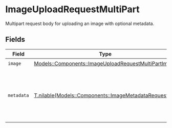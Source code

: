 # ImageUploadRequestMultiPart

Multipart request body for uploading an image with optional metadata.


## Fields

| Field                                                                                                           | Type                                                                                                            | Required                                                                                                        | Description                                                                                                     |
| --------------------------------------------------------------------------------------------------------------- | --------------------------------------------------------------------------------------------------------------- | --------------------------------------------------------------------------------------------------------------- | --------------------------------------------------------------------------------------------------------------- |
| `image`                                                                                                         | [Models::Components::ImageUploadRequestMultiPartImage](../../models/shared/imageuploadrequestmultipartimage.md) | :heavy_check_mark:                                                                                              | N/A                                                                                                             |
| `metadata`                                                                                                      | [T.nilable(Models::Components::ImageMetadataRequest)](../../models/shared/imagemetadatarequest.md)              | :heavy_minus_sign:                                                                                              | Optional, json-encoded metadata to associate with the uploaded image.                                           |